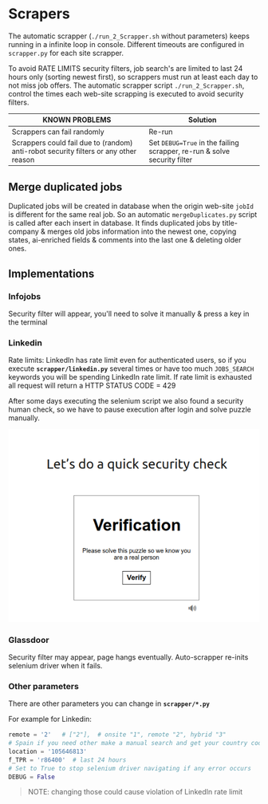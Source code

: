 # Scrapers

The automatic scrapper (`./run_2_Scrapper.sh` without parameters) keeps running in a infinite loop in console.  Different timeouts are configured in `scrapper.py` for each site scrapper.

To avoid RATE LIMITS security filters, job search's are limited to last 24 hours only (sorting newest first), so scrappers must run at least each day to not miss job offers.  The automatic scrapper script `./run_2_Scrapper.sh`, control the times each web-site scrapping is executed to avoid security filters.

| KNOWN PROBLEMS | Solution |
|--------|-------|
| Scrappers can fail randomly | Re-run |
| Scrappers could fail due to (random) anti-robot security filters or any other reason| Set `DEBUG=True` in the failing scrapper, re-run & solve security filter |

## Merge duplicated jobs

Duplicated jobs will be created in database when the origin web-site `jobId` is different for the same real job. So an automatic `mergeDuplicates.py` script is called after each insert in database.  It finds duplicated jobs by title-company & merges old jobs information into the newest one, copying states, ai-enriched fields & comments into the last one & deleting older ones.

## Implementations

### Infojobs

Security filter will appear, you'll need to solve it manually & press a key in the terminal

### Linkedin

Rate limits: LinkedIn has rate limit even for authenticated users, so if you execute **`scrapper/linkedin.py`** several times or have too much `JOBS_SEARCH` keywords you will be spending LinkedIn rate limit.  If rate limit is exhausted all request will return a HTTP STATUS CODE = 429

After some days executing the selenium script we also found a security human check, so we have to pause execution after login and solve puzzle manually.

![alt text](img/LinkedInSecurityVerification.png)

### Glassdoor

Security filter may appear, page hangs eventually.  Auto-scrapper re-inits selenium driver when it fails.

### Other parameters

There are other parameters you can change in **`scrapper/*.py`**

For example for Linkedin:

```python
remote = '2'   # ["2"],  # onsite "1", remote "2", hybrid "3"
# Spain if you need other make a manual search and get your country code
location = '105646813'
f_TPR = 'r86400'  # last 24 hours
# Set to True to stop selenium driver navigating if any error occurs
DEBUG = False
```

> NOTE: changing those could cause violation of LinkedIn rate limit
